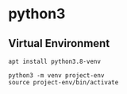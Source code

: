 # python3

## Virtual Environment

```
apt install python3.8-venv

python3 -m venv project-env
source project-env/bin/activate

```